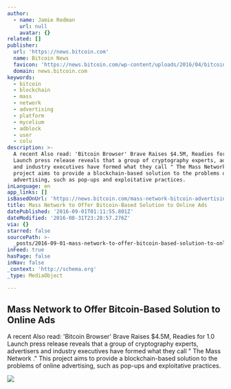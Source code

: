 ```yaml
---
author:
  - name: Jamie Redman
    url: null
    avatar: {}
related: []
publisher:
  url: 'https://news.bitcoin.com'
  name: Bitcoin News
  favicon: 'https://news.bitcoin.com/wp-content/uploads/2016/04/bitcoin_fav.png'
  domain: news.bitcoin.com
keywords:
  - bitcoin
  - blockchain
  - mass
  - network
  - advertising
  - platform
  - mycelium
  - adblock
  - user
  - colu
description: >-
  A recent Also read: 'Bitcoin Browser' Brave Raises $4.5M, Readies for 1.0
  Launch press release reveals that a group of cryptography experts, advertisers
  and industry executives have formed what they call " The Mass Network ." This
  project aims to provide a blockchain-based solution to the problems of online
  advertising, such as pop-ups and exploitative practices.
inLanguage: en
app_links: []
isBasedOnUrl: 'https://news.bitcoin.com/mass-network-bitcoin-advertising/'
title: Mass Network to Offer Bitcoin-Based Solution to Online Ads
datePublished: '2016-09-01T01:11:55.801Z'
dateModified: '2016-08-31T23:28:57.276Z'
via: {}
starred: false
sourcePath: >-
  _posts/2016-09-01-mass-network-to-offer-bitcoin-based-solution-to-online-ads.md
inFeed: true
hasPage: false
inNav: false
_context: 'http://schema.org'
_type: MediaObject

---
```

<article style=""><h1>Mass Network to Offer Bitcoin-Based Solution to Online Ads</h1><p>A recent Also read: 'Bitcoin Browser' Brave Raises $4.5M, Readies for 1.0 Launch press release reveals that a group of cryptography experts, advertisers and industry executives have formed what they call " The Mass Network ." This project aims to provide a blockchain-based solution to the problems of online advertising, such as pop-ups and exploitative practices.</p><img src="https://news.bitcoin.com/wp-content/uploads/2016/08/future-f31edc7bdd-1024x356.jpg" /></article>